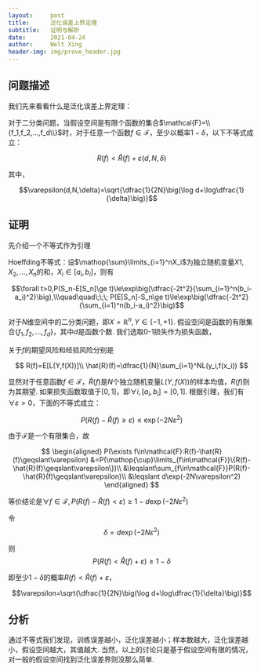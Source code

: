```yaml
---
layout:     post
title:      泛化误差上界定理
subtitle:   证明与解析
date:       2021-04-24
author:     Welt Xing
header-img: img/prove_header.jpg
---
```


## 问题描述

我们先来看看什么是泛化误差上界定理：

对于二分类问题，当假设空间是有限个函数的集合$\mathcal{F}=\\{f_1,f_2,...,f_d\\}$时，对于任意一个函数$f\in\mathcal{F}$，至少以概率$1-\delta$，以下不等式成立：

$$R(f)\lt\hat{R}(f)+\varepsilon(d,N,\delta)$$

其中，

$$\varepsilon(d,N,\delta)=\sqrt{\dfrac{1}{2N}\big(\log d+\log\dfrac{1}{\delta}\big)}$$

## 证明

先介绍一个不等式作为引理

$\text{Hoeffding}$不等式：设$\mathop{\sum}\limits_{i=1}^nX_i$为独立随机变量$X1,X_2,...,X_n$的和，$X_i\in[a_i,b_i]$，则有

$$\forall t>0,P(S_n-E[S_n]\ge t)\le\exp\big(\dfrac{-2t^2}{\sum_{i=1}^n(b_i-a_i)^2}\big),\\\quad\quad\;\;\; P(E[S_n]-S_n\ge t)\le\exp\big(\dfrac{-2t^2}{\sum_{i=1}^n(b_i-a_i)^2}\big)$$

对于$N$维空间中的二分类问题，即$X =\mathbb{R}^n,Y\in\{−1, +1\}$. 假设空间是函数的有限集合$\{f_1,f_2,...,f_d\}$，其中$d$是函数个数. 我们选取0-1损失作为损失函数，

关于$f$的期望风险和经验风险分别是

$$
R(f)=E[L(Y,f(X))]\\
\hat{R}(f)=\dfrac{1}{N}\sum_{i=1}^NL(y_i,f(x_i))
$$

显然对于任意函数$f\in\mathcal{F}$，$\hat{R}(f)$是$N$个独立随机变量$L(Y,f(X))$的样本均值，$R(f)$则为其期望. 如果损失函数取值于$[0,1]$，即$\forall i,[a_i,b_i]=[0,1]$. 根据引理，我们有$\forall\varepsilon>0$，下面的不等式成立：

$$P(R(f)-\hat{R}(f)\ge\varepsilon)\le\exp(-2N\varepsilon^2)$$

由于$\mathcal{F}$是一个有限集合，故

$$
\begin{aligned}
P(\exists f\in\mathcal{F}:R(f)-\hat{R}(f)\geqslant\varepsilon)
&=P(\mathop{\cup}\limits_{f\in\mathcal{F}}\{R(f)-\hat{R}(f)\geqslant\varepsilon\})\\
&\leqslant\sum_{f\in\mathcal{F}}P(R(f)-\hat{R}(f)\geqslant\varepsilon)\\
&\leqslant d\exp(-2N\varepsilon^2)
\end{aligned}
$$

等价结论是$\forall f\in\mathcal{F},P(R(f)-\hat{R}(f)\lt\varepsilon)\geqslant1-d\exp(-2N\varepsilon^2)$

令$$\delta=d\exp(-2N\varepsilon^2)$$

则$$P(R(f)\lt\hat{R}(f)+\varepsilon)\geqslant1-\delta$$

即至少$1-\delta$的概率$R(f)\lt\hat{R}(f)+\varepsilon$，

$$\varepsilon=\sqrt{\dfrac{1}{2N}\big(\log d+\log\dfrac{1}{\delta}\big)}$$

## 分析

通过不等式我们发现，训练误差越小，泛化误差越小；样本数越大，泛化误差越小，假设空间越大，其值越大. 当然，以上的讨论只是基于假设空间有限的情况，对一般的假设空间找到泛化误差界则没那么简单.